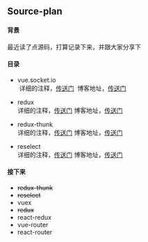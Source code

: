## Source-plan

#### 背景
最近读了点源码，打算记录下来，并跟大家分享下
#### 目录
+ vue.socket.io<br/>
  详细的注释，[传送门](https://github.com/Juliiii/Vue-Socket.io)
  博客地址，[传送门](https://github.com/Juliiii/blog/issues/1)
  
+ redux<br/>
  详细的注释，[传送门](https://github.com/Juliiii/redux)
  博客地址，[传送门](https://github.com/Juliiii/blog/issues/3)
  
+ redux-thunk<br/>
  详细的注释，[传送门](https://github.com/Juliiii/redux-thunk)
  博客地址，[传送门](https://github.com/Juliiii/blog/issues/4)

+ reselect<br/>
  详细的注释，[传送门](https://github.com/Juliiii/reselect)
  博客地址，[传送门](https://github.com/Juliiii/blog/issues/2)

#### 接下来
+ ~~redux-thunk~~
+ ~~reselect~~
+ vuex
+ ~~redux~~
+ react-redux
+ vue-router
+ react-router
